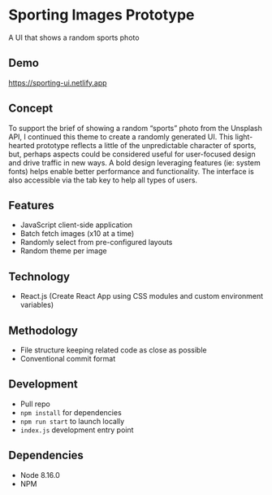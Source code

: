 # Sporting Images Prototype

A UI that shows a random sports photo

## Demo

https://sporting-ui.netlify.app

## Concept

To support the brief of showing a random “sports” photo from the Unsplash API, I continued this theme to create a randomly generated UI. This light-hearted prototype reflects a little of the unpredictable character of sports, but, perhaps aspects could be considered useful for user-focused design and drive traffic in new ways. A bold design leveraging features (ie: system fonts) helps enable better performance and functionality. The interface is also accessible via the tab key to help all types of users.

## Features

- JavaScript client-side application
- Batch fetch images (x10 at a time)
- Randomly select from pre-configured layouts
- Random theme per image

## Technology

- React.js (Create React App using CSS modules and custom environment variables)

## Methodology

- File structure keeping related code as close as possible
- Conventional commit format

## Development

- Pull repo
- `npm install` for dependencies
- `npm run start` to launch locally
- `index.js` development entry point

## Dependencies

- Node 8.16.0
- NPM
